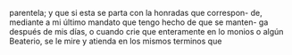 parentela; y que si esta se parta con la honradas que correspon- de, mediante a mi último mandato que tengo hecho de que se manten- ga después de mis días, o cuando crie que enteramente en lo monios o algún Beaterio, se le mire y atienda en los mismos terminos que